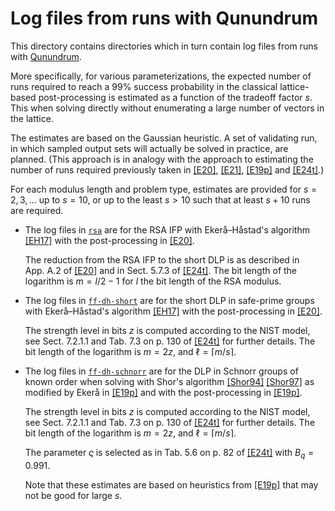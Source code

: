 # Log files from runs with Qunundrum
This directory contains directories which in turn contain log files from runs with [Qunundrum](https://github.com/ekera/qunundrum).

More specifically, for various parameterizations, the expected number of runs required to reach a 99% success probability in the classical lattice-based post-processing is estimated as a function of the tradeoff factor $s$.
This when solving directly without enumerating a large number of vectors in the lattice.

The estimates are based on the Gaussian heuristic.
A set of validating run, in which sampled output sets will actually be solved in practice, are planned.
(This approach is in analogy with the approach to estimating the number of runs required previously taken in [[E20]](https://doi.org/10.1007/s10623-020-00783-2), [[E21]](https://doi.org/10.1515/jmc-2020-0006), [[E19p]](https://doi.org/10.48550/arXiv.1905.09084) and [[E24t]](https://kth.diva-portal.org/smash/get/diva2:1902626/FULLTEXT01.pdf).)

For each modulus length and problem type, estimates are provided for $s = 2, 3, \ldots$ up to $s = 10$, or up to the least $s > 10$ such that at least $s + 10$ runs are required.

- The log files in [<code>rsa</code>](rsa) are for the RSA IFP with Ekerå–Håstad's algorithm [[EH17]](https://doi.org/10.1007/978-3-319-59879-6_20) with the post-processing in [[E20]](https://doi.org/10.1007/s10623-020-00783-2).

   The reduction from the RSA IFP to the short DLP is as described in App. A.2 of [[E20]](https://doi.org/10.1007/s10623-020-00783-2) and in Sect. 5.7.3 of [[E24t]](https://kth.diva-portal.org/smash/get/diva2:1902626/FULLTEXT01.pdf).
   The bit length of the logarithm is $m=l/2-1$ for $l$ the bit length of the RSA modulus.

- The log files in [<code>ff-dh-short</code>](ff-dh-short) are for the short DLP in safe-prime groups with Ekerå–Håstad's algorithm [[EH17]](https://doi.org/10.1007/978-3-319-59879-6_20) with the post-processing in [[E20]](https://doi.org/10.1007/s10623-020-00783-2).

   The strength level in bits $z$ is computed according to the NIST model, see Sect. 7.2.1.1 and Tab. 7.3 on p. 130 of [[E24t]](https://kth.diva-portal.org/smash/get/diva2:1902626/FULLTEXT01.pdf) for further details.
   The bit length of the logarithm is $m = 2z$, and $\ell = \lceil m / s \rceil$.

- The log files in [<code>ff-dh-schnorr</code>](ff-dh-schnorr) are for the DLP in Schnorr groups of known order when solving with Shor's algorithm [[Shor94]](https://doi.org/10.1109/SFCS.1994.365700) [[Shor97]](https://doi.org/10.1137/S0097539795293172) as modified by Ekerå in [[E19p]](https://doi.org/10.48550/arXiv.1905.09084) and with the post-processing in [[E19p]](https://doi.org/10.48550/arXiv.1905.09084).

   The strength level in bits $z$ is computed according to the NIST model, see Sect. 7.2.1.1 and Tab. 7.3 on p. 130 of [[E24t]](https://kth.diva-portal.org/smash/get/diva2:1902626/FULLTEXT01.pdf) for further details.
   The bit length of the logarithm is $m = 2z$, and $\ell = \lceil m / s \rceil$.

   The parameter $\varsigma$ is selected as in Tab. 5.6 on p. 82 of [[E24t]](https://kth.diva-portal.org/smash/get/diva2:1902626/FULLTEXT01.pdf) with $B_q = 0.991$.

   Note that these estimates are based on heuristics from [[E19p]](https://doi.org/10.48550/arXiv.1905.09084) that may not be good for large $s$.